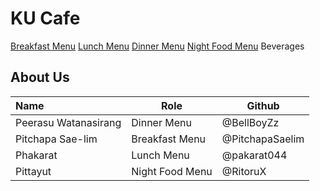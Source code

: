# KU Cafe

[Breakfast Menu](Menu.md#breakfast-menu)
[Lunch Menu](Menu.md#Lunch-Menu)
[Dinner Menu](Menu.md#dinner-menu)
[Night Food Menu](Menu.md#night-food-menu)
Beverages

## About Us

| Name      | Role      | Github   |
|:----------|-----------|----------|
| Peerasu Watanasirang | Dinner Menu | @BellBoyZz |
| Pitchapa Sae-lim | Breakfast Menu | @PitchapaSaelim |
| Phakarat  | Lunch Menu | @pakarat044 |
| Pittayut  | Night Food Menu | @RitoruX |
